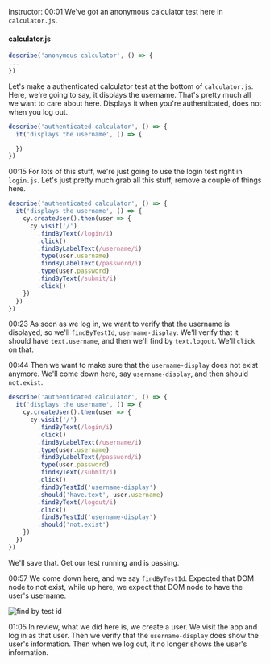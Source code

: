 Instructor: 00:01 We've got an anonymous calculator test here in `calculator.js`.

#### calculator.js
```js
describe('anonymous calculator', () => {
...
})
```

Let's make a authenticated calculator test at the bottom of `calculator.js`. Here, we're going to say, it displays the username. That's pretty much all we want to care about here. Displays it when you're authenticated, does not when you log out.

```js
describe('authenticated calculator', () => {
  it('displays the username', () => {

  })
})
```

00:15 For lots of this stuff, we're just going to use the login test right in `login.js`. Let's just pretty much grab all this stuff, remove a couple of things here.

```js
describe('authenticated calculator', () => {
  it('displays the username', () => {
    cy.createUser().then(user => {
      cy.visit('/')
        .findByText(/login/i)
        .click()
        .findByLabelText(/username/i)
        .type(user.username)
        .findByLabelText(/password/i)
        .type(user.password)
        .findByText(/submit/i)
        .click()
    })
  })
})
```

00:23 As soon as we log in, we want to verify that the username is displayed, so we'll `findByTestId`, `username-display`. We'll verify that it should have `text.username`, and then we'll find by `text.logout`. We'll `click` on that.

00:44 Then we want to make sure that the `username-display` does not exist anymore. We'll come down here, say `username-display`, and then should `not.exist`.

```js
describe('authenticated calculator', () => {
  it('displays the username', () => {
    cy.createUser().then(user => {
      cy.visit('/')
        .findByText(/login/i)
        .click()
        .findByLabelText(/username/i)
        .type(user.username)
        .findByLabelText(/password/i)
        .type(user.password)
        .findByText(/submit/i)
        .click()
        .findByTestId('username-display')
        .should('have.text', user.username)
        .findByText(/logout/i)
        .click()
        .findByTestId('username-display')
        .should('not.exist')
    })
  })
})
```

We'll save that. Get our test running and is passing.

00:57 We come down here, and we say `findByTestId`. Expected that DOM node to not exist, while up here, we expect that DOM node to have the user's username.

![find by test id](https://res.cloudinary.com/dg3gyk0gu/image/upload/v1574727281/transcript-images/cypress-run-tests-as-an-authenticated-user-with-cypress-findByTestId.png)

01:05 In review, what we did here is, we create a user. We visit the app and log in as that user. Then we verify that the `username-display` does show the user's information. Then when we log out, it no longer shows the user's information.
